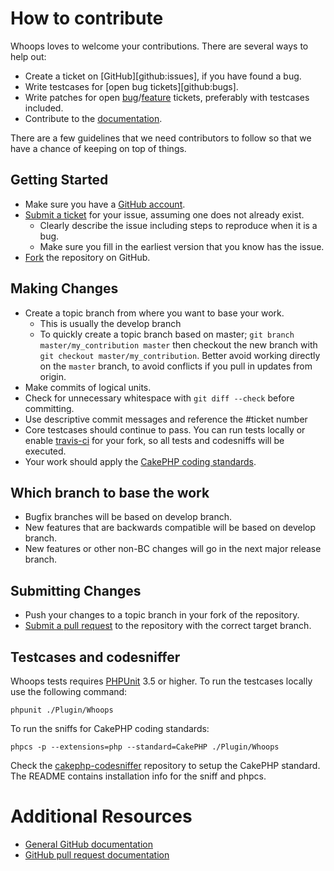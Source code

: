 # How to contribute

Whoops loves to welcome your contributions. There are several ways to help out:

* Create a ticket on [GitHub][github:issues], if you have found a bug.
* Write testcases for [open bug tickets][github:bugs].
* Write patches for open [bug][repo:bugs]/[feature][repo:features] tickets, preferably with testcases included.
* Contribute to the [documentation][repo:docs].

There are a few guidelines that we need contributors to follow so that we have a
chance of keeping on top of things.

## Getting Started

* Make sure you have a [GitHub account][github:signup].
* [Submit a ticket][repo:issue] for your issue, assuming one does not already exist.
	* Clearly describe the issue including steps to reproduce when it is a bug.
	* Make sure you fill in the earliest version that you know has the issue.
* [Fork][repo:fork] the repository on GitHub.

## Making Changes

* Create a topic branch from where you want to base your work.
	* This is usually the develop branch
	* To quickly create a topic branch based on master; `git branch
		master/my_contribution master` then checkout the new branch with `git
		checkout master/my_contribution`. Better avoid working directly on the
		`master` branch, to avoid conflicts if you pull in updates from origin.
* Make commits of logical units.
* Check for unnecessary whitespace with `git diff --check` before committing.
* Use descriptive commit messages and reference the #ticket number
* Core testcases should continue to pass. You can run tests locally or enable
	[travis-ci][travis] for your fork, so all tests and codesniffs
	will be executed.
* Your work should apply the [CakePHP coding standards][cakephp:standards].

## Which branch to base the work

* Bugfix branches will be based on develop branch.
* New features that are backwards compatible will be based on develop branch.
* New features or other non-BC changes will go in the next major release branch.

## Submitting Changes

* Push your changes to a topic branch in your fork of the repository.
* [Submit a pull request][repo:pr] to the repository with the correct target branch.

## Testcases and codesniffer

Whoops tests requires [PHPUnit][phpunit] 3.5 or higher. To run the testcases
locally use the following command:

```
phpunit ./Plugin/Whoops
```

To run the sniffs for CakePHP coding standards:

```
phpcs -p --extensions=php --standard=CakePHP ./Plugin/Whoops
```

Check the [cakephp-codesniffer][cakephp:cs] repository to setup the CakePHP
standard. The README contains installation info for the sniff and phpcs.


# Additional Resources

* [General GitHub documentation][github:docs]
* [GitHub pull request documentation][github:pr]

[cakephp:cs]:https://github.com/cakephp/cakephp-codesniffer
[cakephp:standards]:http://book.cakephp.org/2.0/en/contributing/cakephp-coding-conventions.html
[github:signup]:https://github.com/signup/free
[github:docs]:https://help.github.com
[github:pr]:https://help.github.com/send-pull-requests
[phpunit]:http://phpunit.de
[repo:issue]:https://github.com/PLUGIN_USER/whoops/issues/new
[repo:bugs]:https://github.com/PLUGIN_USER/whoops/issues?label=bug
[repo:features]:https://github.com/PLUGIN_USER/whoops/issues?label=feature
[repo:docs]:https://github.com/PLUGIN_USER/whoops/tree/gh-pages
[repo:fork]:https://github.com/PLUGIN_USER/whoops/fork
[repo:pr]:https://github.com/PLUGIN_USER/whoops/compare
[travis]:https://travis-ci.org


